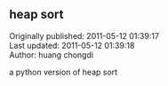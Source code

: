 ## heap sort  
Originally published: 2011-05-12 01:39:17  
Last updated: 2011-05-12 01:39:18  
Author: huang chongdi  
  
a python version of heap sort